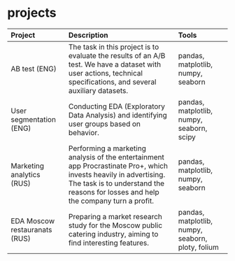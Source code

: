 # projects

| Project | Description | Tools |
| :----------------------- | :--------------------------------------------------------------- |:-------------------- |
| AB test (ENG)| The task in this project is to evaluate the results of an A/B test. We have a dataset with user actions, technical specifications, and several auxiliary datasets.| pandas, matplotlib, numpy, seaborn|
| User segmentation (ENG) | Conducting EDA (Exploratory Data Analysis) and identifying user groups based on behavior. |pandas, matplotlib, numpy, seaborn, scipy|
| Marketing analytics (RUS) | Performing a marketing analysis of the entertainment app Procrastinate Pro+, which invests heavily in advertising. The task is to understand the reasons for losses and help the company turn a profit. | pandas, matplotlib, numpy, seaborn |
| EDA Moscow restauranats (RUS) | Preparing a market research study for the Moscow public catering industry, aiming to find interesting features. |pandas, matplotlib, numpy, seaborn, ploty, folium |
